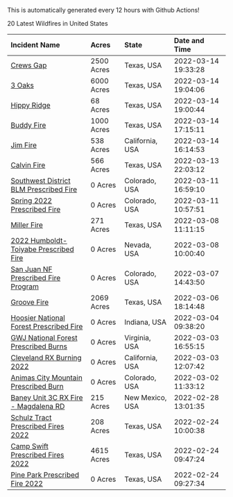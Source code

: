 This is automatically generated every 12 hours with Github Actions!

20 Latest Wildfires in United States

 | Incident Name | Acres | State | Date and Time |
|:---|:---|:---|:---|
| [Crews Gap](https://inciweb.nwcg.gov/incident/7997/) | 2500 Acres | Texas, USA | 2022-03-14 19:33:28 |
| [3 Oaks](https://inciweb.nwcg.gov/incident/7998/) | 6000 Acres | Texas, USA | 2022-03-14 19:04:06 |
| [Hippy Ridge](https://inciweb.nwcg.gov/incident/7994/) | 68 Acres | Texas, USA | 2022-03-14 19:00:44 |
| [Buddy Fire](https://inciweb.nwcg.gov/incident/7996/) | 1000 Acres | Texas, USA | 2022-03-14 17:15:11 |
| [Jim Fire](https://inciweb.nwcg.gov/incident/7987/) | 538 Acres | California, USA | 2022-03-14 16:14:53 |
| [Calvin Fire](https://inciweb.nwcg.gov/incident/7993/) | 566 Acres | Texas, USA | 2022-03-13 22:03:12 |
| [Southwest District BLM Prescribed Fire ](https://inciweb.nwcg.gov/incident/7852/) | 0 Acres | Colorado, USA | 2022-03-11 16:59:10 |
| [Spring 2022 Prescribed Fire](https://inciweb.nwcg.gov/incident/7992/) | 0 Acres | Colorado, USA | 2022-03-11 10:57:51 |
| [Miller Fire](https://inciweb.nwcg.gov/incident/7990/) | 271 Acres | Texas, USA | 2022-03-08 11:11:15 |
| [2022 Humboldt-Toiyabe Prescribed Fire](https://inciweb.nwcg.gov/incident/7310/) | 0 Acres | Nevada, USA | 2022-03-08 10:00:40 |
| [San Juan NF Prescribed Fire Program](https://inciweb.nwcg.gov/incident/6288/) | 0 Acres | Colorado, USA | 2022-03-07 14:43:50 |
| [Groove Fire](https://inciweb.nwcg.gov/incident/7991/) | 2069 Acres | Texas, USA | 2022-03-06 18:14:48 |
| [Hoosier National Forest Prescribed Fire ](https://inciweb.nwcg.gov/incident/7887/) | 0 Acres | Indiana, USA | 2022-03-04 09:38:20 |
| [GWJ National Forest Prescribed Burns](https://inciweb.nwcg.gov/incident/7945/) | 0 Acres | Virginia, USA | 2022-03-03 16:55:15 |
| [Cleveland RX Burning 2022](https://inciweb.nwcg.gov/incident/7317/) | 0 Acres | California, USA | 2022-03-03 12:07:42 |
| [Animas City Mountain Prescribed Burn](https://inciweb.nwcg.gov/incident/7688/) | 0 Acres | Colorado, USA | 2022-03-02 11:33:12 |
| [Baney Unit 3C RX Fire - Magdalena RD](https://inciweb.nwcg.gov/incident/7883/) | 215 Acres | New Mexico, USA | 2022-02-28 13:01:35 |
| [Schulz Tract Prescribed Fires 2022](https://inciweb.nwcg.gov/incident/7985/) | 208 Acres | Texas, USA | 2022-02-24 10:00:38 |
| [Camp Swift Prescribed Fires 2022](https://inciweb.nwcg.gov/incident/7984/) | 4615 Acres | Texas, USA | 2022-02-24 09:47:24 |
| [Pine Park Prescribed Fire 2022](https://inciweb.nwcg.gov/incident/7983/) | 0 Acres | Texas, USA | 2022-02-24 09:27:34 |
